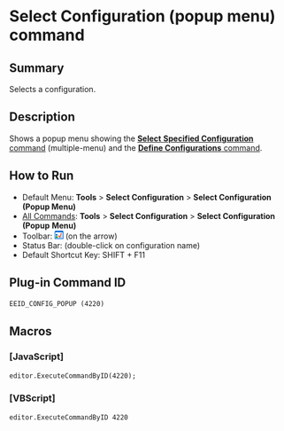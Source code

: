# Select Configuration (popup menu) command

## Summary

Selects a configuration.

## Description

Shows a popup menu showing the [**Select** **Specified Configuration** command](select_config) (multiple-menu) and the [**Define Configurations** command](config).

## How to Run

- Default Menu: **Tools** >
**Select Configuration** \> **Select Configuration (Popup Menu)**
- [All Commands](all_commands): **Tools** >
**Select Configuration** \> **Select Configuration (Popup**
**Menu)**
- Toolbar: ![](../../images/configpopup.gif) (on
the arrow)
- Status Bar: (double-click on configuration name)
- Default Shortcut Key: SHIFT + F11

## Plug-in Command ID

```
EEID_CONFIG_POPUP (4220)
```

## Macros

### \[JavaScript\]

```
editor.ExecuteCommandByID(4220);
```

### \[VBScript\]

```
editor.ExecuteCommandByID 4220
```
